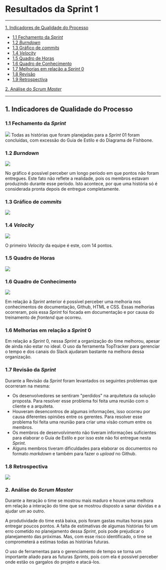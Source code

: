 # Resultados da Sprint 1  
------

[1. Indicadores de Qualidade do Processo](#1-indicadores-de-qualidade-do-processo)

* [1.1 Fechamento da _Sprint_](#11-fechamento-da-sprint)
* [1.2 _Burndown_](#12-burndown)
* [1.3 Gráfico de _commits_](#13-grafico-de-commits)
* [1.4 _Velocity_](#14-velocity)
* [1.5 Quadro de Horas](#15-quadro-de-horas)
* [1.6 Quadro de Conhecimento](#16-quadro-de-conhecimento)
* [1.7 Melhorias em relação a _Sprint_ 0](#17-melhorias-em-relação-a-sprint-0)
* [1.8 Revisão](#18-revisao-da-sprint)
* [1.9 Retrospectiva](#19-retrospectiva)

[2. Análise do _Scrum Master_](#2-análise-do-scrum-master)  


------

## 1. Indicadores de Qualidade do Processo

### 1.1 Fechamento da _Sprint_
![](../images/results_sprint1.png)
Todas as histórias que foram planejadas para a _Sprint_ 01 foram concluídas, com excessão do Guia de Estilo e do Diagrama de Fishbone.

### 1.2 _Burndown_

![](../images/burndown_sprint1.png)

No gráfico é possível perceber um longo período em que pontos não foram entregues. Este fato não reflete a realidade, pois os membros estavam produzindo durante esse período. Isto acontece, por que uma história só é considerada pronta depois de entregue completamente.

### 1.3 Gráfico de _commits_
![](../images/commits_sprint1.png)

### 1.4 _Velocity_

![](../images/velocity_sprint1.png)

O primeiro _Velocity_ da equipe é este, com 14 pontos.

### 1.5 Quadro de Horas
![](../images/timetable_sprint1.png)

### 1.6 Quadro de Conhecimento
![](../images/knowledge_framework_sprint1.png)

Em relação à _Sprint_ anterior é possível perceber uma melhoria nos conhecimentos de documentação, Github, HTML e CSS. Essas melhorias
ocorreram, pois essa _Sprint_ foi focada em documentação e por causa do treinamento de _frontend_ que ocorreu.

### 1.6 Melhorias em relação a _Sprint_ 0

Em relação a _Sprint_ 0, nessa _Sprint_ a organização do time melhorou, apesar de ainda não estar no ideal. O uso da ferramenta TopTracker para gerenciar o tempo e dos canais do Slack ajudaram bastante na melhora dessa organização.

### 1.7 Revisão da _Sprint_

Durante a Revisão da _Sprint_ foram levantados os seguintes problemas que ocorreram na mesma:  
* Os desenvolvedores se sentiram "perdidos" na arquitetura da solução proposta. Para resolver esse problema foi feita uma reunião com o cliente e a arquiteta.
* Houveram desencontros de algumas informações, isso ocorreu por causa diferentes opiniões entre os gerentes. Para resolver esse problema foi feita uma reunião para criar uma visão comum entre os membros.
* Os membros de desenvolvimento não tiveram informações suficientes para elaborar o Guia de Estilo e por isso este não foi entregue nesta _Sprint_.
* Alguns membros tiveram dificuldades para elaborar os documentos no formato _markdown_ e também para fazer o _upload_ no Github.

### 1.8 Retrospectiva

![](../images/retrospective_sprint1.png)

### 2. Análise do _Scrum Master_

Durante a iteração o time se mostrou mais maduro e houve uma melhora em relação a interação do time que se mostrou disposto a sanar dúvidas e a ajudar um ao outro.

A produtividade do time está baixa, pois foram gastas muitas horas para entregar poucos pontos. A falta de estimativas de algumas histórias foi um erro cometido no planejamento dessa _Sprint_, pois pode prejudicar o planejamento das próximas. Mas, com esse risco identificado, o time se comprometerá a estimas todas as histórias futuras.

O uso de ferramentas para o gerenciamento de tempo se torna um importante aliado para as futuras _Sprints_, pois com ela é possível perceber onde estão os gargalos do projeto e atacá-los.
